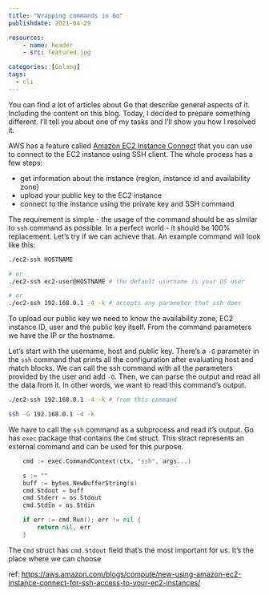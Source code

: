 ```yaml
---
title: "Wrapping commands in Go"
publishdate: 2021-04-29

resources:
    - name: header
    - src: featured.jpg

categories: [Golang]
tags:
  - cli
---
```


You can find a lot of articles about Go that describe general aspects of it. Including the content on this blog. Today, I decided to prepare something different. I’ll tell you about one of my tasks and I’ll show you how I resolved it.

AWS has a feature called [Amazon EC2 Instance Connect](https://aws.amazon.com/blogs/compute/new-using-amazon-ec2-instance-connect-for-ssh-access-to-your-ec2-instances/) that you can use to connect to the EC2 instance using SSH client. The whole process has a few steps:

* get information about the instance (region, instance id and availability zone)
* upload your public key to the EC2 instance
* connect to the instance using the private key and SSH command

The requirement is simple - the usage of the command should be as similar to `ssh` command as possible. In a perfect world - it should be 100% replacement. Let’s try if we can achieve that. An example command will look like this:

```bash
./ec2-ssh HOSTNAME

# or
./ec2-ssh ec2-user@HOSTNAME # the default username is your OS user

# or
./ec2-ssh 192.168.0.1 -4 -k # accepts any parameter that ssh does
```

To upload our public key we need to know the availability zone, EC2 instance ID,  user and the public key itself. From the command parameters we have the IP or the hostname.

Let’s start with the username, host and public key. There’s a `-G` parameter in the `ssh` command that prints all the configuration after evaluating host and match blocks. We can call the ssh command with all the parameters provided by the user and add `-G`. Then, we can parse the output and read all the data from it. In other words, we want to read this command’s output.

```bash
./ec2-ssh 192.168.0.1 -4 -k # from this command

ssh -G 192.168.0.1 -4 -k
```

We have to call the `ssh` command as a subprocess and read it’s output. Go has `exec` package that contains the `Cmd` struct. This stract represents an external command and can be used for this purpose.

```go
	cmd := exec.CommandContext(ctx, "ssh", args...)

	s := ""
	buff := bytes.NewBufferString(s)
	cmd.Stdout = buff
	cmd.Stderr = os.Stdout
	cmd.Stdin = os.Stdin

	if err := cmd.Run(); err != nil {
		return nil, err
	}
```

The `Cmd` struct has `cmd.Stdout` field that’s the most important for us. It’s the place where we can choose

ref: https://aws.amazon.com/blogs/compute/new-using-amazon-ec2-instance-connect-for-ssh-access-to-your-ec2-instances/
